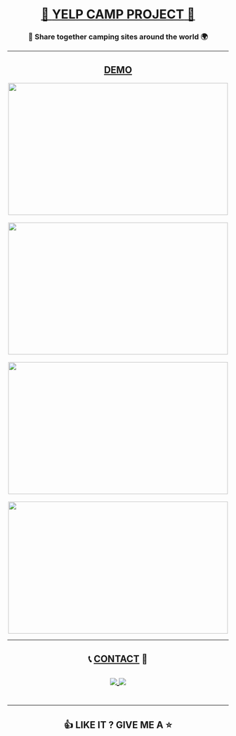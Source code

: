 <h1 align="center"><a href="https://yelp--camp--project.herokuapp.com/"> 🤠 <ins>YELP CAMP PROJECT</ins> 🧭 </a> </h1>

<h3 align="center"> 🤝 Share together camping sites around the world 🌍 </h3>

<hr />

<h2 align="center"><ins>DEMO</ins></h2>

<p align="center">
 
<img align="center" width="500" height="300" src="https://github.com/urlsab/YelpCamp-project/assets/77020927/404056d7-47e2-473a-bd54-25a8c144ad30"/>
<br />
<br />
<img align="center" width="500" height="300" src="https://github.com/urlsab/YelpCamp-project/assets/77020927/8105dabc-1a4f-4fed-95c1-063eeb3f29ce"/>
<br />
<br />
<img align="center" width="500" height="300" src="https://github.com/urlsab/YelpCamp-project/assets/77020927/07d8f636-7ec9-468b-9418-cd4c399e4539"/>
<br />
<br />
<img align="center" width="500" height="300" src="https://github.com/urlsab/YelpCamp-project/assets/77020927/36a3645e-456b-468a-a0ef-04521628bd58"/>

</p>

<hr />

<h2 align="center">📞 <ins>CONTACT</ins> 📧

<br />
<br />

   <a align="center" href="mailto:yairsabag213@gmail.com">
      <img align="center"  src="https://skillicons.dev/icons?i=gmail"/>
 </a>
 
  <a href="https://linkedin.com/in/uriel-sabag">
     <img align="center"  src="https://skillicons.dev/icons?i=linkedin"/>
  </a>

  <br />
  <br />
 
</h2>

<hr />

<h2 align="center"> 👍 LIKE IT ? GIVE ME A ⭐</h2>

